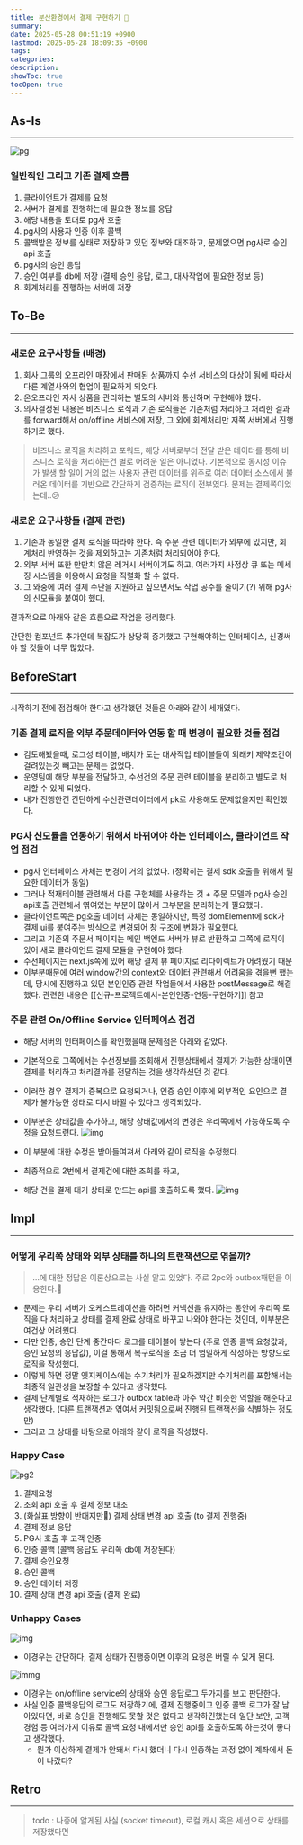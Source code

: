 ```yaml
---
title: 분산환경에서 결제 구현하기 💭
summary: 
date: 2025-05-28 00:51:19 +0900
lastmod: 2025-05-28 18:09:35 +0900
tags: 
categories: 
description: 
showToc: true
tocOpen: true
---
```


## As-Is
---
![pg](https://github.com/user-attachments/assets/80460bf6-6f77-4671-bba9-953ef11e42a3)

### 일반적인 그리고 기존 결제 흐름
1. 클라이언트가 결제를 요청
2. 서버가 결제를 진행하는데 필요한 정보를 응답
3. 해당 내용을 토대로 pg사 호출
4. pg사의 사용자 인증 이후 콜백
5. 콜백받은 정보를 상태로 저장하고 있던 정보와 대조하고, 문제없으면 pg사로 승인 api 호출
6. pg사의 승인 응답 
7. 승인 여부를 db에 저장 (결제 승인 응답, 로그, 대사작업에 필요한 정보 등)
8. 회계처리를 진행하는 서버에 저장



## To-Be
---
### 새로운 요구사항들 (배경)
1. 회사 그룹의 오프라인 매장에서 판매된 상품까지 수선 서비스의 대상이 됨에 따라서 다른 계열사와의 협업이 필요하게 되었다. 
2. 온오프라인 자사 상품을 관리하는 별도의 서버와 통신하며 구현해야 했다.
3. 의사결정된 내용은 비즈니스 로직과 기존 로직들은 기존처럼 처리하고 처리한 결과를 forward해서 on/offline 서비스에 저장, 그 외에 회계처리만 저쪽 서버에서 진행하기로 했다.

> 비즈니스 로직을 처리하고 포워드, 해당 서버로부터 전달 받은 데이터를 통해 비즈니스 로직을 처리하는건 별로 어려운 일은 아니었다. 기본적으로 동시성 이슈가 발생 할 일이 거의 없는 사용자 관련 데이터를 위주로 여러 데이터 소스에서 불러온 데이터를 기반으로 간단하게 검증하는 로직이 전부였다. 문제는 결제쪽이었는데..😕 
### 새로운 요구사항들 (결제 관련)
1. 기존과 동일한 결제 로직을 따라야 한다. 즉 주문 관련 데이터가 외부에 있지만, 회계처리 반영하는 것을 제외하고는 기존처럼 처리되어야 한다.
2. 외부 서버 또한 만만치 않은 레거시 서버이기도 하고, 여러가지 사정상 큐 또는 메세징 시스템을 이용해서 요청을 직렬화 할 수 없다.
3. 그 와중에 여러 결제 수단을 지원하고 싶으면서도 작업 공수를 줄이기(?) 위해 pg사의 신모듈을 붙여야 했다.

결과적으로 아래와 같은 흐름으로 작업을 정리했다.

간단한 컴포넌트 추가인데 복잡도가 상당히 증가했고 구현해야하는 인터페이스, 신경써야 할 것들이 너무 많았다.



## BeforeStart
---
시작하기 전에 점검해야 한다고 생각했던 것들은 아래와 같이 세개였다.

### 기존 결제 로직을 외부 주문데이터와 연동 할 때 변경이 필요한 것들 점검
- 검토해봤을때, 로그성 테이블, 배치가 도는 대사작업 테이블들이 외래키 제약조건이 걸려있는것 빼고는 문제는 없었다.
- 운영팀에 해당 부분을 전달하고,  수선건의 주문 관련 테이블을 분리하고 별도로 처리할 수 있게 되었다.
- 내가 진행한건 간단하게 수선관련데이터에서 pk로 사용해도 문제없을지만 확인했다.

### PG사 신모듈을 연동하기 위해서 바뀌어야 하는 인터페이스, 클라이언트 작업 점검
- pg사 인터페이스 자체는 변경이 거의 없었다. (정확히는 결제 sdk 호출을 위해서 필요한 데이터가 동일)
- 그러나 적재테이블 관련해서 다른 구현체를 사용하는 것 + 주문 모델과 pg사 승인 api호출 관련해서 엮여있는 부분이 많아서 그부분을 분리하는게 필요했다.
- 클라이언트쪽은 pg호출 데이터 자체는 동일하지만, 특정 domElement에 sdk가 결제 ui를 붙여주는 방식으로 변경되어 창 구조에 변화가 필요했다.
- 그리고 기존의 주문서 페이지는 메인 백엔드 서버가 뷰로 반환하고 그쪽에 로직이 있어 새로 클라이언트 결제 모듈을 구현해야 했다.
- 수선페이지는 next.js쪽에 있어 해당 결제 뷰 페이지로 리다이렉트가 어려웠기 때문
- 이부분때문에 여러 window간의 context와 데이터 관련해서 어려움을 겪을뻔 했는데, 당시에 진행하고 있던 본인인증 관련 작업들에서 사용한 postMessage로 해결했다. 관련한 내용은 [[신규-프로젝트에서-본인인증-연동-구현하기]] 참고
### 주문 관련 On/Offline Service 인터페이스 점검
- 해당 서버의 인터페이스를 확인했을때 문제점은 아래와 같았다.
- 기본적으로 그쪽에서는 수선정보를 조회해서 진행상태에서 결제가 가능한 상태이면 결제를 처리하고 처리결과를 전달하는 것을 생각하셨던 것 같다.
- 이러한 경우 결제가 중복으로 요청되거나, 인증 승인 이후에 외부적인 요인으로 결제가 불가능한 상태로 다시 바뀔 수 있다고 생각되었다.
- 이부분은 상태값을 추가하고, 해당 상태값에서의 변경은 우리쪽에서 가능하도록 수정을 요청드렸다.
![img](https://github.com/user-attachments/assets/2dcae89a-c4c1-47cc-ae98-c42b2f60f0d8)

- 이 부분에 대한 수정은 받아들여져서 아래와 같이 로직을 수정했다.
- 최종적으로 2번에서 결제건에 대한 조회를 하고,
- 해당 건을 결제 대기 상태로 만드는 api를 호출하도록 했다.
![img](https://github.com/user-attachments/assets/3a7b4681-fd95-4c60-9287-fd6d18c49088)

## Impl
---
### 어떻게 우리쪽 상태와 외부 상태를 하나의 트랜잭션으로 엮을까?
> ...에 대한 정답은 이론상으로는 사실 알고 있었다. 주로 2pc와 outbox패턴을 이용한다.🥲
- 문제는 우리 서버가 오케스트레이션을 하려면 커넥션을 유지하는 동안에 우리쪽 로직을 다 처리하고 상태를 결제 완료 상태로 바꾸고 나와야 한다는 것인데, 이부분은 여건상 어려웠다.
- 다만 인증, 승인 단계 중간마다 로그를 테이블에 쌓는다 (주로 인증 콜백 요청값과, 승인 요청의 응답값), 이걸 통해서 복구로직을 조금 더 엄밀하게 작성하는 방향으로 로직을 작성했다.
- 이렇게 하면 정말 엣지케이스에는 수기처리가 필요하겠지만 수기처리를 포함해서는 최종적 일관성을 보장할 수 있다고 생각했다.
- 결제 단계별로 적재하는 로그가 outbox table과 아주 약간 비슷한 역할을 해준다고 생각했다. (다른 트랜잭션과 엮여서 커밋됨으로써 진행된 트랜잭션을 식별하는 정도만)
- 그리고 그 상태를 바탕으로 아래와 같이 로직을 작성했다.

### Happy Case
![pg2](https://github.com/user-attachments/assets/8484b194-9883-4173-b657-2ae2bad46514)
1. 결제요청
2. 조회 api 호출 후 결제 정보 대조
3. (화살표 방향이 반대지만🤪) 결제 상태 변경 api 호출 (to 결제 진행중)
4. 결제 정보 응답
5. PG사 호출 후 고객 인증
6. 인증 콜백 (콜백 응답도 우리쪽 db에 저장된다)
7. 결제 승인요청
8. 승인 콜백
9. 승인 데이터 저장
10. 결제 상태 변경 api 호출 (결제 완료)

### Unhappy Cases
![img](https://github.com/user-attachments/assets/d3a88845-2a83-4570-9f54-856cf432bd5d)
- 이경우는 간단하다, 결제 상태가 진행중이면 이후의 요청은 버릴 수 있게 된다.

![immg](https://github.com/user-attachments/assets/527f5aeb-d4af-449d-b33e-995d0d15c6a0)
- 이경우는 on/offline service의 상태와 승인 응답로그 두가지를 보고 판단한다. 
- 사실 인증 콜백응답의 로그도 저장하기에, 결제 진행중이고 인증 콜백 로그가 잘 남아있다면, 바로 승인을 진행해도 못할 것은 없다고 생각하긴했는데 일단 보안, 고객경험 등 여러가지 이유로 콜백 요청 내에서만 승인 api를 호출하도록 하는것이 좋다고 생각했다.
	- 뭔가 이상하게 결제가 안돼서 다시 했더니 다시 인증하는 과정 없이 계좌에서 돈이 나갔다?

## Retro
---
> todo : 나중에 알게된 사실 (socket timeout), 로컬 캐시 혹은 세션으로 상태를 저장했다면

